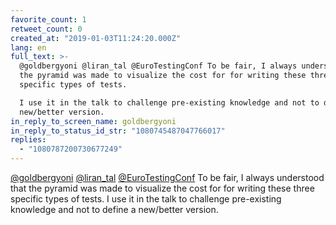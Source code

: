 ```yaml
---
favorite_count: 1
retweet_count: 0
created_at: "2019-01-03T11:24:20.000Z"
lang: en
full_text: >-
  @goldbergyoni @liran_tal @EuroTestingConf To be fair, I always understood that
  the pyramid was made to visualize the cost for for writing these three
  specific types of tests. 

  I use it in the talk to challenge pre-existing knowledge and not to define a
  new/better version.
in_reply_to_screen_name: goldbergyoni
in_reply_to_status_id_str: "1080745487047766017"
replies:
  - "1080787200730677249"
---
```


[@goldbergyoni](https://twitter.com/goldbergyoni)
[@liran_tal](https://twitter.com/liran_tal)
[@EuroTestingConf](https://twitter.com/EuroTestingConf) To be fair, I always
understood that the pyramid was made to visualize the cost for for writing these
three specific types of tests. I use it in the talk to challenge pre-existing
knowledge and not to define a new/better version.
